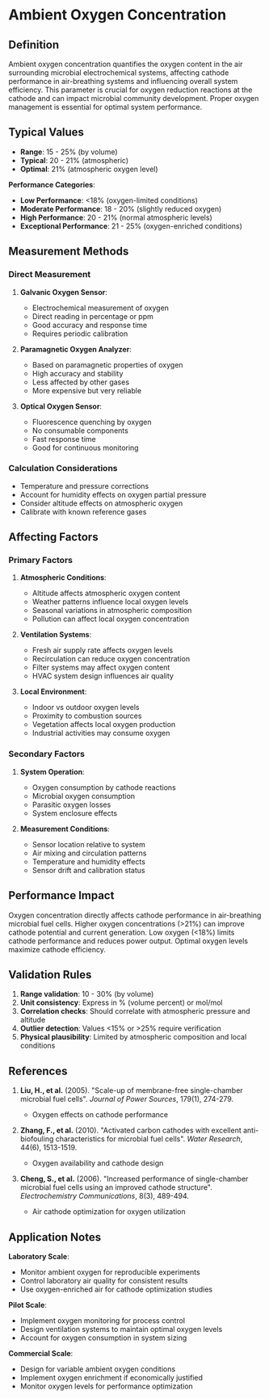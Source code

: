 <!--
Parameter ID: ambient_oxygen_concentration
Category: environmental
Generated: 2025-01-16T12:09:00.000Z
-->

# Ambient Oxygen Concentration

## Definition

Ambient oxygen concentration quantifies the oxygen content in the air
surrounding microbial electrochemical systems, affecting cathode performance in
air-breathing systems and influencing overall system efficiency. This parameter
is crucial for oxygen reduction reactions at the cathode and can impact
microbial community development. Proper oxygen management is essential for
optimal system performance.

## Typical Values

- **Range**: 15 - 25% (by volume)
- **Typical**: 20 - 21% (atmospheric)
- **Optimal**: 21% (atmospheric oxygen level)

**Performance Categories**:

- **Low Performance**: <18% (oxygen-limited conditions)
- **Moderate Performance**: 18 - 20% (slightly reduced oxygen)
- **High Performance**: 20 - 21% (normal atmospheric levels)
- **Exceptional Performance**: 21 - 25% (oxygen-enriched conditions)

## Measurement Methods

### Direct Measurement

1. **Galvanic Oxygen Sensor**:
   - Electrochemical measurement of oxygen
   - Direct reading in percentage or ppm
   - Good accuracy and response time
   - Requires periodic calibration

2. **Paramagnetic Oxygen Analyzer**:
   - Based on paramagnetic properties of oxygen
   - High accuracy and stability
   - Less affected by other gases
   - More expensive but very reliable

3. **Optical Oxygen Sensor**:
   - Fluorescence quenching by oxygen
   - No consumable components
   - Fast response time
   - Good for continuous monitoring

### Calculation Considerations

- Temperature and pressure corrections
- Account for humidity effects on oxygen partial pressure
- Consider altitude effects on atmospheric oxygen
- Calibrate with known reference gases

## Affecting Factors

### Primary Factors

1. **Atmospheric Conditions**:
   - Altitude affects atmospheric oxygen content
   - Weather patterns influence local oxygen levels
   - Seasonal variations in atmospheric composition
   - Pollution can affect local oxygen concentration

2. **Ventilation Systems**:
   - Fresh air supply rate affects oxygen levels
   - Recirculation can reduce oxygen concentration
   - Filter systems may affect oxygen content
   - HVAC system design influences air quality

3. **Local Environment**:
   - Indoor vs outdoor oxygen levels
   - Proximity to combustion sources
   - Vegetation affects local oxygen production
   - Industrial activities may consume oxygen

### Secondary Factors

1. **System Operation**:
   - Oxygen consumption by cathode reactions
   - Microbial oxygen consumption
   - Parasitic oxygen losses
   - System enclosure effects

2. **Measurement Conditions**:
   - Sensor location relative to system
   - Air mixing and circulation patterns
   - Temperature and humidity effects
   - Sensor drift and calibration status

## Performance Impact

Oxygen concentration directly affects cathode performance in air-breathing
microbial fuel cells. Higher oxygen concentrations (>21%) can improve cathode
potential and current generation. Low oxygen (<18%) limits cathode performance
and reduces power output. Optimal oxygen levels maximize cathode efficiency.

## Validation Rules

1. **Range validation**: 10 - 30% (by volume)
2. **Unit consistency**: Express in % (volume percent) or mol/mol
3. **Correlation checks**: Should correlate with atmospheric pressure and
   altitude
4. **Outlier detection**: Values <15% or >25% require verification
5. **Physical plausibility**: Limited by atmospheric composition and local
   conditions

## References

1. **Liu, H., et al.** (2005). "Scale-up of membrane-free single-chamber
   microbial fuel cells". _Journal of Power Sources_, 179(1), 274-279.
   - Oxygen effects on cathode performance

2. **Zhang, F., et al.** (2010). "Activated carbon cathodes with excellent
   anti-biofouling characteristics for microbial fuel cells". _Water Research_,
   44(6), 1513-1519.
   - Oxygen availability and cathode design

3. **Cheng, S., et al.** (2006). "Increased performance of single-chamber
   microbial fuel cells using an improved cathode structure". _Electrochemistry
   Communications_, 8(3), 489-494.
   - Air cathode optimization for oxygen utilization

## Application Notes

**Laboratory Scale**:

- Monitor ambient oxygen for reproducible experiments
- Control laboratory air quality for consistent results
- Use oxygen-enriched air for cathode optimization studies

**Pilot Scale**:

- Implement oxygen monitoring for process control
- Design ventilation systems to maintain optimal oxygen levels
- Account for oxygen consumption in system sizing

**Commercial Scale**:

- Design for variable ambient oxygen conditions
- Implement oxygen enrichment if economically justified
- Monitor oxygen levels for performance optimization
